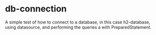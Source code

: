 # db-connection

A simple test of how to connect to a database, in this case h2-database, using datasource, and performing the queries a with PreparedStatement.